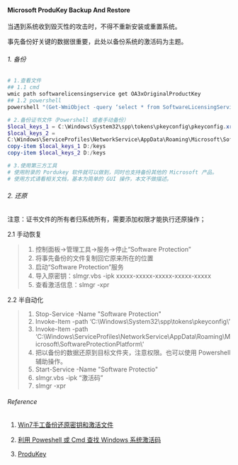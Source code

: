 #### Microsoft ProduKey Backup And Restore

当遇到系统收到毁灭性的攻击时，不得不重新安装或重置系统。

事先备份好关键的数据很重要，此处以备份系统的激活码为主题。

###### 1. 备份

```powershell
# 1.查看文件
## 1.1 cmd
wmic path softwarelicensingservice get OA3xOriginalProductKey
## 1.2 powershell
powershell "(Get-WmiObject -query ‘select * from SoftwareLicensingService’).OA3xOriginalProductKey"

# 2.备份证书文件（Powershell 或者手动备份）
$local_keys_1 = C:\Windows\System32\spp\tokens\pkeyconfig\pkeyconfig.xrm-ms
$local_keys_2 = 
C:\Windows\ServiceProfiles\NetworkService\AppData\Roaming\Microsoft\SoftwareProtectionPlatform\tokens.dat
copy-item $local_keys_1 D:/keys
copy-item $local_keys_2 D:/keys

# 3.使用第三方工具
# 使用附录的 Pordukey 软件就可以做到，同时也支持备份其他的 Microsoft 产品。
# 使用方式请看相关文档，基本为简单的 GUI 操作，本文不做描述。
```

###### 2. 还原

注意：证书文件的所有者归系统所有，需要添加权限才能执行还原操作；

2.1 手动恢复

> 1. 控制面板->管理工具->服务->停止“Software Protection”
> 2. 将事先备份的文件复制回它原来所在的位置
> 3. 启动“Software Protection”服务
> 4. 导入原密钥：slmgr.vbs -ipk xxxxx-xxxxx-xxxxx-xxxxx-xxxxx
> 5. 查看激活信息：slmgr -xpr

2.2 半自动化

> 1. Stop-Service -Name "Software Protection"
> 2. Invoke-Item -path ‘C:\Windows\System32\spp\tokens\pkeyconfig\’
> 3. Invoke-Item -path ‘C:\Windows\ServiceProfiles\NetworkService\AppData\Roaming\Microsoft\SoftwareProtectionPlatform\‘
> 4. 把以备份的数据还原到目标文件夹，注意权限。也可以使用 Powershell  辅助操作。
> 5. Start-Service -Name "Software Protectio"
> 6. slmgr.vbs -ipk “激活码”
> 7. slmgr -xpr

###### Reference

1. [Win7手工备份还原密钥和激活文件](https://blog.webish.info/post-31.html)

2. [利用 Poweshell 或 Cmd 查找 Windows 系统激活码](https://zhuanlan.zhihu.com/p/121113305)

3. [ProduKey](http://www.nirsoft.net/utils/product_cd_key_viewer.html)





